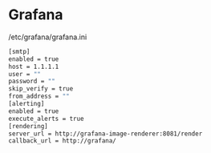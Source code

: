 # Grafana

/etc/grafana/grafana.ini

```bash
[smtp]
enabled = true
host = 1.1.1.1
user = ""
password = ""
skip_verify = true
from_address = ""
[alerting]
enabled = true
execute_alerts = true
[rendering]
server_url = http://grafana-image-renderer:8081/render
callback_url = http://grafana/

```
